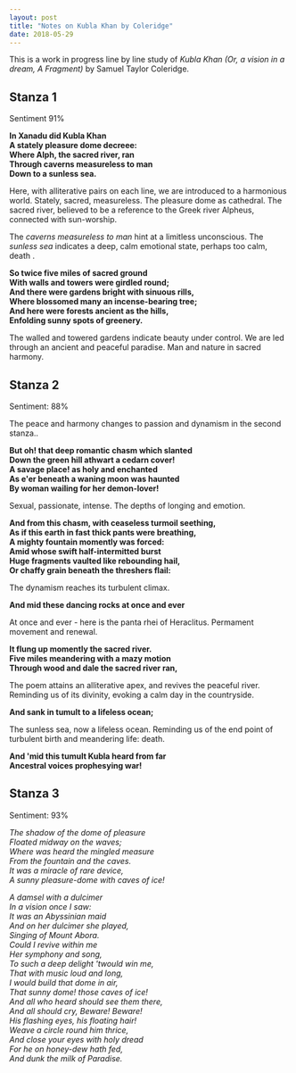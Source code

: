 ```yaml
---
layout: post
title: "Notes on Kubla Khan by Coleridge"
date: 2018-05-29
---
```

This is a work in progress line by line study of _Kubla Khan (Or, a vision in a dream, A Fragment)_ by Samuel Taylor Coleridge. 

## Stanza 1
Sentiment 91%

__In Xanadu did Kubla Khan__  
__A stately pleasure dome decreee:__  
__Where Alph, the sacred river, ran__  
__Through caverns measureless to man__  
__Down to a sunless sea.__  

Here, with alliterative pairs on each line, we are introduced to a harmonious world. Stately, sacred, measureless. The pleasure dome as cathedral. The sacred river, believed to be a reference to the Greek river Alpheus, connected with sun-worship.

The _caverns measureless to man_ hint at a limitless unconscious. The _sunless sea_ indicates a deep, calm emotional state, perhaps too calm, death .

__So twice five miles of sacred ground__  
__With walls and towers were girdled round;__  
__And there were gardens bright with sinuous rills,__  
__Where blossomed many an incense-bearing tree;__  
__And here were forests ancient as the hills,__  
__Enfolding sunny spots of greenery.__  

The walled and towered gardens indicate beauty under control. We are led through an ancient and peaceful paradise. Man and nature in sacred harmony.

## Stanza 2
Sentiment: 88%

The peace and harmony changes to passion and dynamism in the second stanza..

__But oh! that deep romantic chasm which slanted__  
__Down the green hill athwart a cedarn cover!__  
__A savage place! as holy and enchanted__  
__As e'er beneath a waning moon was haunted__  
__By woman wailing for her demon-lover!__  

Sexual, passionate, intense. The depths of longing and emotion.

__And from this chasm, with ceaseless turmoil seething,__  
__As if this earth in fast thick pants were breathing,__  
__A mighty fountain momently was forced:__  
__Amid whose swift half-intermitted burst__  
__Huge fragments vaulted like rebounding hail,__  
__Or chaffy grain beneath the threshers flail:__  

The dynamism reaches its turbulent climax. 

__And mid these dancing rocks at once and ever__  

At once and ever - here is the panta rhei of Heraclitus. Permament movement and renewal.

__It flung up momently the sacred river.__  
__Five miles meandering with a mazy motion__  
__Through wood and dale the sacred river ran,__  

The poem attains an alliterative apex, and revives the peaceful river. Reminding us of its divinity, evoking a calm day in the countryside.

__And sank in tumult to a lifeless ocean;__  

The sunless sea, now a lifeless ocean. Reminding us of the end point of turbulent birth and meandering life: death.

__And 'mid this tumult Kubla heard from far__  
__Ancestral voices prophesying war!__  

## Stanza 3
Sentiment: 93%

_The shadow of the dome of pleasure_  
_Floated midway on the waves;_  
_Where was heard the mingled measure_  
_From the fountain and the caves._  
_It was a miracle of rare device,_  
_A sunny pleasure-dome with caves of ice!_  

_A damsel with a dulcimer_  
_In a vision once I saw:_  
_It was an Abyssinian maid_  
_And on her dulcimer she played,_  
_Singing of Mount Abora._  
_Could I revive within me_  
_Her symphony and song,_  
_To such a deep delight 'twould win me,_  
_That with music loud and long,_  
_I would build that dome in air,_  
_That sunny dome! those caves of ice!_  
_And all who heard should see them there,_  
_And all should cry, Beware! Beware!_  
_His flashing eyes, his floating hair!_  
_Weave a circle round him thrice,_  
_And close your eyes with holy dread_  
_For he on honey-dew hath fed,_  
_And dunk the milk of Paradise._  